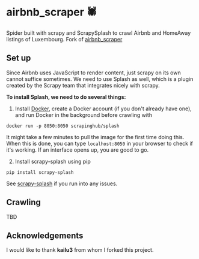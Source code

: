 # airbnb_scraper :spider:

Spider built with scrapy and ScrapySplash to crawl Airbnb and HomeAway listings of Luxembourg.
Fork of [airbnb_scraper](https://github.com/kailu3/airbnb-scraper)

## Set up

Since Airbnb uses JavaScript to render content, just scrapy on its own cannot suffice sometimes. We need to use Splash as well, which is a plugin created by the Scrapy team that integrates nicely with scrapy.

**To install Splash, we need to do several things:**
1. Install [Docker](https://docs.docker.com/install/), create a Docker account (if you don't already have one), and run Docker in the background before crawling with

```
docker run -p 8050:8050 scrapinghub/splash
```
It might take a few minutes to pull the image for the first time doing this. When this is done, you can type `localhost:8050` in your browser to check if it's working. If an interface opens up, you are good to go.

2. Install scrapy-splash using pip

```
pip install scrapy-splash
```

See [scrapy-splash](https://github.com/scrapy-plugins/scrapy-splash) if you run into any issues.

## Crawling

TBD

## Acknowledgements

I would like to thank **kailu3** from whom I forked this project.
